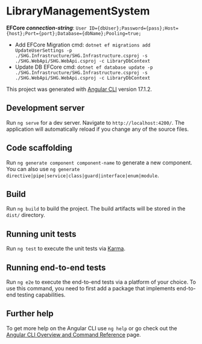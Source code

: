 # LibraryManagementSystem

**EFCore *connection-string***: `User ID={dbUser};Password={pass};Host={host};Port={port};Database={dbName};Pooling=true;`

* Add EFCore Migration cmd: `dotnet ef migrations add UpdateUserSettings -p ./SHG.Infrastructure/SHG.Infrastructure.csproj -s ./SHG.WebApi/SHG.WebApi.csproj -c LibraryDbContext`
* Update DB EFCore cmd: `dotnet ef database update -p ./SHG.Infrastructure/SHG.Infrastructure.csproj -s ./SHG.WebApi/SHG.WebApi.csproj -c LibraryDbContext`

This project was generated with [Angular CLI](https://github.com/angular/angular-cli) version 17.1.2.

## Development server

Run `ng serve` for a dev server. Navigate to `http://localhost:4200/`. The application will automatically reload if you change any of the source files.

## Code scaffolding

Run `ng generate component component-name` to generate a new component. You can also use `ng generate directive|pipe|service|class|guard|interface|enum|module`.

## Build

Run `ng build` to build the project. The build artifacts will be stored in the `dist/` directory.

## Running unit tests

Run `ng test` to execute the unit tests via [Karma](https://karma-runner.github.io).

## Running end-to-end tests

Run `ng e2e` to execute the end-to-end tests via a platform of your choice. To use this command, you need to first add a package that implements end-to-end testing capabilities.

## Further help

To get more help on the Angular CLI use `ng help` or go check out the [Angular CLI Overview and Command Reference](https://angular.io/cli) page.
